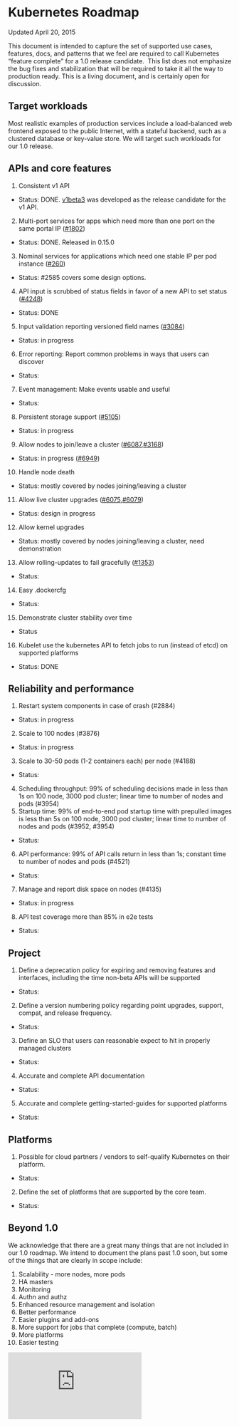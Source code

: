 # Kubernetes Roadmap

Updated April 20, 2015

This document is intended to capture the set of supported use cases, features,
docs, and patterns that we feel are required to call Kubernetes “feature
complete” for a 1.0 release candidate.  This list does not emphasize the bug
fixes and stabilization that will be required to take it all the way to
production ready.  This is a living document, and is certainly open for
discussion.

## Target workloads

Most realistic examples of production services include a load-balanced web
frontend exposed to the public Internet, with a stateful backend, such as a
clustered database or key-value store. We will target such workloads for our
1.0 release.

## APIs and core features
1. Consistent v1 API
  - Status: DONE. [v1beta3](http://kubernetesio.blogspot.com/2015/04/introducing-kubernetes-v1beta3.html) was developed as the release candidate for the v1 API.
2. Multi-port services for apps which need more than one port on the same portal IP ([#1802](https://github.com/GoogleCloudPlatform/kubernetes/issues/1802))
  - Status: DONE. Released in 0.15.0
3. Nominal services for applications which need one stable IP per pod instance ([#260](https://github.com/GoogleCloudPlatform/kubernetes/issues/260))
  - Status: #2585 covers some design options.
4. API input is scrubbed of status fields in favor of a new API to set status ([#4248](https://github.com/GoogleCloudPlatform/kubernetes/issues/4248))
  - Status: DONE
5. Input validation reporting versioned field names ([#3084](https://github.com/GoogleCloudPlatform/kubernetes/issues/3084))
  - Status: in progress
6. Error reporting: Report common problems in ways that users can discover
  - Status:
7. Event management: Make events usable and useful
  - Status:
8. Persistent storage support ([#5105](https://github.com/GoogleCloudPlatform/kubernetes/issues/5105))
  - Status: in progress
9. Allow nodes to join/leave a cluster ([#6087](https://github.com/GoogleCloudPlatform/kubernetes/issues/6087),[#3168](https://github.com/GoogleCloudPlatform/kubernetes/issues/3168))
  - Status: in progress ([#6949](https://github.com/GoogleCloudPlatform/kubernetes/pull/6949))
10. Handle node death
  - Status: mostly covered by nodes joining/leaving a cluster
11. Allow live cluster upgrades ([#6075](https://github.com/GoogleCloudPlatform/kubernetes/issues/6075),[#6079](https://github.com/GoogleCloudPlatform/kubernetes/issues/6079))
  - Status: design in progress
12. Allow kernel upgrades
  - Status: mostly covered by nodes joining/leaving a cluster, need demonstration
13. Allow rolling-updates to fail gracefully ([#1353](https://github.com/GoogleCloudPlatform/kubernetes/issues/1353))
  - Status:
14. Easy .dockercfg
  - Status:
15. Demonstrate cluster stability over time
  - Status
16. Kubelet use the kubernetes API to fetch jobs to run (instead of etcd) on supported platforms
  - Status: DONE

## Reliability and performance

1. Restart system components in case of crash (#2884)
  - Status: in progress
2. Scale to 100 nodes (#3876)
  - Status: in progress
3. Scale to 30-50 pods (1-2 containers each) per node (#4188)
  - Status:
4. Scheduling throughput: 99% of scheduling decisions made in less than 1s on 100 node, 3000 pod cluster; linear time to number of nodes and pods (#3954)
5. Startup time: 99% of end-to-end pod startup time with prepulled images is less than 5s on 100 node, 3000 pod cluster; linear time to number of nodes and pods (#3952, #3954)
  - Status:
6. API performance: 99% of API calls return in less than 1s; constant time to number of nodes and pods (#4521)
  - Status:
7. Manage and report disk space on nodes (#4135)
  - Status: in progress
8. API test coverage more than 85% in e2e tests
  - Status:

## Project
1. Define a deprecation policy for expiring and removing features and interfaces, including the time non-beta APIs will be supported
  - Status:
2. Define a version numbering policy regarding point upgrades, support, compat, and release frequency.
  - Status:
3. Define an SLO that users can reasonable expect to hit in properly managed clusters
  - Status:
4. Accurate and complete API documentation
  - Status:
5. Accurate and complete getting-started-guides for supported platforms
  - Status:

## Platforms
1. Possible for cloud partners / vendors to self-qualify Kubernetes on their platform.
  - Status:
2. Define the set of platforms that are supported by the core team.
  - Status:

## Beyond 1.0

We acknowledge that there are a great many things that are not included in our 1.0 roadmap.  We intend to document the plans past 1.0 soon, but some of the things that are clearly in scope include:

1. Scalability - more nodes, more pods
2. HA masters
3. Monitoring
4. Authn and authz
5. Enhanced resource management and isolation
6. Better performance
7. Easier plugins and add-ons
8. More support for jobs that complete (compute, batch)
9. More platforms
10. Easier testing


[![Analytics](https://kubernetes-site.appspot.com/UA-36037335-10/GitHub/docs/roadmap.md?pixel)]()
